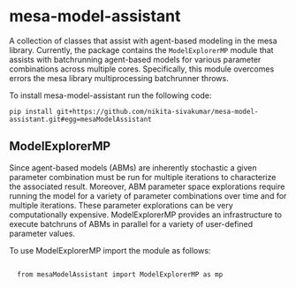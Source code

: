 # mesa-model-assistant
A collection of classes that assist with agent-based modeling in the mesa library. Currently, the package contains the `ModelExplorerMP` module that assists with batchrunning agent-based models for various parameter combinations across multiple cores. Specifically, this module overcomes errors the mesa library multiprocessing batchrunner throws.

To install mesa-model-assistant run the following code:

<div>
<code>pip install git+https://github.com/nikita-sivakumar/mesa-model-assistant.git#egg=mesaModelAssistant</code>
</div>

## ModelExplorerMP
Since agent-based models (ABMs) are inherently stochastic a given parameter combination must be run for multiple iterations to characterize the associated result. Moreover, ABM parameter space explorations require running the model for a variety of parameter combinations over time and for multiple iterations. These parameter explorations can be very computationally expensive. ModelExplorerMP provides an infrastructure to execute batchruns of ABMs in parallel for a variety of user-defined parameter values.

To use ModelExplorerMP import the module as follows:

<code>
  from mesaModelAssistant import ModelExplorerMP as mp
</code>


